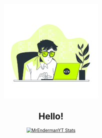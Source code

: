 <div align="center">
<img weight="300" height="300" src="3301602.jpg">

<h1>Hello!</h1>

[![MrEndermanYT Stats](https://github-readme-stats.vercel.app/api?username=MrEnderman-YT&show_icons=true&theme=merko&locale=en)](https://github.com/anuraghazra/github-readme-stats)

</div>
